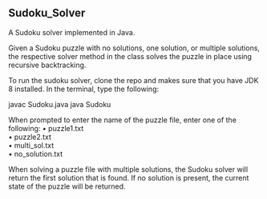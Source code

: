## Sudoku_Solver
A Sudoku solver implemented in Java. 

Given a Sudoku puzzle with no solutions, one solution, or multiple solutions, the respective solver method in the class solves the puzzle in place using recursive backtracking.

To run the sudoku solver, clone the repo and makes sure that you have JDK 8 installed. 
In the terminal, type the following: 

javac Sudoku.java
java Sudoku

When prompted to enter the name of the puzzle file, enter one of the following:
• puzzle1.txt \
• puzzle2.txt \
• multi_sol.txt \
• no_solution.txt

When solving a puzzle file with multiple solutions, the Sudoku solver will return the first solution that is found. 
If no solution is present, the current state of the puzzle will be returned. 
